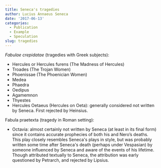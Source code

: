 ```yaml
---
title: Seneca's tragedies
author: Lucius Annaeus Seneca
date: '2017-06-13'
categories:
  - Publication
  - Example
  - Speculation
slug: tragedies
---
```


_Fabulae crepidatae_ (tragedies with Greek subjects):

- Hercules or Hercules furens (The Madness of Hercules)
- Troades (The Trojan Women)
- Phoenissae (The Phoenician Women)
- Medea
- Phaedra
- Oedipus
- Agamemnon
- Thyestes
- Hercules Oetaeus (Hercules on Oeta): generally considered not written by Seneca. First rejected by Heinsius.

Fabula praetexta (tragedy in Roman setting):

- Octavia: almost certainly not written by Seneca (at least in its final form) since it contains accurate prophecies of both his and Nero’s deaths. This play closely resembles Seneca's plays in style, but was probably written some time after Seneca's death (perhaps under Vespasian) by someone influenced by Seneca and aware of the events of his lifetime. Though attributed textually to Seneca, the attribution was early questioned by Petrarch, and rejected by Lipsius.
